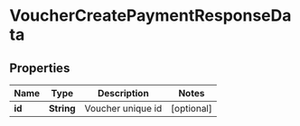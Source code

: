 

# VoucherCreatePaymentResponseData


## Properties

| Name | Type | Description | Notes |
|------------ | ------------- | ------------- | -------------|
|**id** | **String** | Voucher unique id |  [optional] |



